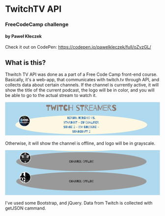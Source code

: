 # TwitchTV API

### FreeCodeCamp challenge
#### by Paweł Kłeczek

Check it out on CodePen:
https://codepen.io/pawelkleczek/full/oZvzGL/

## What is this?

Thwitch TV API was done as a part of a Free Code Camp front-end course.
Basically, it's a web-app, that communicates with twitch.tv through API, and collects
data about certain channels. If the channel is currently active, it will show the title
of the current podcast, the logo will be in color, and you will be able to go to the actual
stream to watch it.

![alt tag](images/online.png)

Otherwise, it will show the channel is offline, and logo will be in grayscale.

![alt tag](images/offline.png)

I've used some Bootstrap, and jQuery. Data from Twitch is collected with getJSON cammand.
